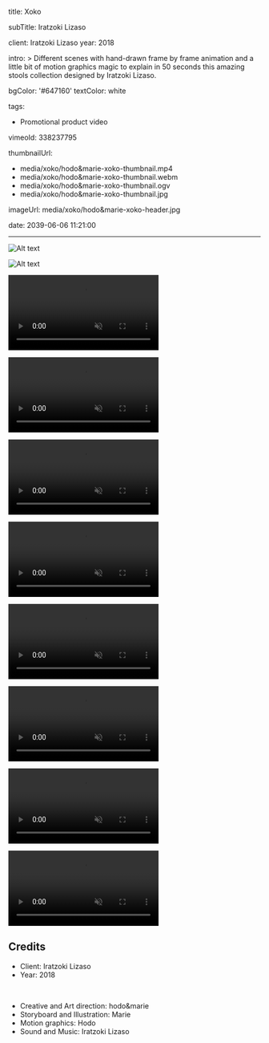 title: Xoko

subTitle: Iratzoki Lizaso

client: Iratzoki Lizaso
year: 2018

intro: >
  Different scenes with hand-drawn frame by frame animation and a little bit of motion graphics magic to explain in 50 seconds this amazing stools collection designed by Iratzoki Lizaso.

bgColor: '#647160'
textColor: white

tags:
  - Promotional product video

vimeoId: 338237795

thumbnailUrl:
  - media/xoko/hodo&marie-xoko-thumbnail.mp4
  - media/xoko/hodo&marie-xoko-thumbnail.webm
  - media/xoko/hodo&marie-xoko-thumbnail.ogv
  - media/xoko/hodo&marie-xoko-thumbnail.jpg

imageUrl: media/xoko/hodo&marie-xoko-header.jpg

date: 2039-06-06 11:21:00



---
<!-- This is a 2x gallery sample -->
<!-- Always add a linebreak between images -->
<!-- It needs two images between paragraph tags -->
<div class="gallery gallery-2">

![Alt text](/demo/media/xoko/hodo&marie-xoko-1.jpg)

![Alt text](/demo/media/xoko/hodo&marie-xoko-2.jpg)


</div>


<!-- This is a 2x VIDEO gallery -->
<!-- Always add a linebreak between images -->
<!-- It needs two images between paragraph tags -->
<div class="gallery gallery-2">

<p>
	<video playsinline="playsinline" muted loop autoplay>
			<source src="/demo/media/xoko/hodo&marie-xoko-3.mp4" type="video/mp4">
			<source src="/demo/media/xoko/hodo&marie-xoko-3.webm" type="video/webm">
	</video>
</p>

<p>
	<video playsinline="playsinline" muted loop autoplay>
			<source src="/demo/media/xoko/hodo&marie-xoko-4.mp4" type="video/mp4">
			<source src="/demo/media/xoko/hodo&marie-xoko-4.mp4" type="video/webm">
	</video>
</p>


</div>



<!-- This is a 2x VIDEO gallery -->
<!-- Always add a linebreak between images -->
<!-- It needs two images between paragraph tags -->
<div class="gallery gallery-2">

<p>
	<video playsinline="playsinline" muted loop autoplay>
			<source src="/demo/media/xoko/hodo&marie-xoko-5.mp4" type="video/mp4">
			<source src="/demo/media/xoko/hodo&marie-xoko-5.webm" type="video/webm">
	</video>
</p>

<p>
	<video playsinline="playsinline" muted loop autoplay>
			<source src="/demo/media/xoko/hodo&marie-xoko-6.mp4" type="video/mp4">
			<source src="/demo/media/xoko/hodo&marie-xoko-6.mp4" type="video/webm">
	</video>
</p>


</div>


<!-- This is a 2x VIDEO gallery -->
<!-- Always add a linebreak between images -->
<!-- It needs two images between paragraph tags -->
<div class="gallery gallery-2">

<p>
	<video playsinline="playsinline" muted loop autoplay>
			<source src="/demo/media/xoko/hodo&marie-xoko-7.mp4" type="video/mp4">
			<source src="/demo/media/xoko/hodo&marie-xoko-7.webm" type="video/webm">
	</video>
</p>

<p>
	<video playsinline="playsinline" muted loop autoplay>
			<source src="/demo/media/xoko/hodo&marie-xoko-8.mp4" type="video/mp4">
			<source src="/demo/media/xoko/hodo&marie-xoko-8.mp4" type="video/webm">
	</video>
</p>


</div>


<!-- This is a 2x VIDEO gallery -->
<!-- Always add a linebreak between images -->
<!-- It needs two images between paragraph tags -->
<div class="gallery gallery-2">

<p>
	<video playsinline="playsinline" muted loop autoplay>
			<source src="/demo/media/xoko/hodo&marie-xoko-3.mp4" type="video/mp4">
			<source src="/demo/media/xoko/hodo&marie-xoko-3.webm" type="video/webm">
	</video>
</p>

<p>
	<video playsinline="playsinline" muted loop autoplay>
			<source src="/demo/media/xoko/hodo&marie-xoko-4.mp4" type="video/mp4">
			<source src="/demo/media/xoko/hodo&marie-xoko-4.mp4" type="video/webm">
	</video>
</p>


</div>




<!-- Sample credits secion -->
## Credits

* Client: Iratzoki Lizaso
* Year: 2018  
  
<br>

* Creative and Art direction: hodo&marie
* Storyboard and Illustration: Marie
* Motion graphics: Hodo
* Sound and Music: Iratzoki Lizaso